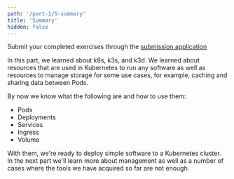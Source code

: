 ```yaml
---
path: '/part-1/5-summary'
title: 'Summary'
hidden: false
---
```


Submit your completed exercises through the [submission application](https://studies.cs.helsinki.fi/stats/courses/kubernetes2020)

In this part, we learned about k8s, k3s, and k3d. We learned about resources that are used in Kubernetes to run any software as well as resources to manage storage for some use cases, for example, caching and sharing data between Pods.

By now we know what the following are and how to use them:
 - Pods
 - Deployments
 - Services
 - Ingress
 - Volume

With them, we're ready to deploy simple software to a Kubernetes cluster. In the next part we'll learn more about management as well as a number of cases where the tools we have acquired so far are not enough.

<quiz id="6413e87d-4a89-41ea-b184-a2c216d9cccd">
